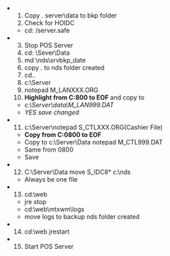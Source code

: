 - 1. Copy *.* server\data to bkp folder
   2. Check for HOIDC
	- cd: /server.safe
- 3. Stop POS Server
  4. cd: \Sever\Data
  5. md \nds\srvbkp_date
  6. copy *.* to nds folder created
  7. cd..
  8. c:\Server
  9. notepad M_LANXXX.ORG
  10. **Highlight from C:800 to EOF** and copy to
	- _c:\Server\data\M_LAN999.DAT_
	- _YES save changed_
- 11. c:\Server\notepad S_CTLXXX.ORG(Cashier File)
	- **Copy from C:0800 to EOF**
	- Copy to c:\Server\Data notepad M_CTL999.DAT
	- Same from 0800
	- Save
- 12. C:\Server\Data move S_IDC8* c:\nds
	- Always be one file
- 13. cd:\web
	- jre stop
	- cd:\web\mtxwm\logs
	- move logs to backup nds folder created
- 14. cd:\web jrestart
- 15. Start POS Server